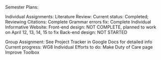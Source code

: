 Semester Plans:

Individual Assignments:
  Literature Review:
    Current status: Completed; Reviewing
    Citations: Complete
    Grammar errors fix: Complete
  Individual Informative Website:
    Front-end design: NOT COMPLETE, planned to work on April 12, 13, 14, 15 to fix
    Back-end design: NOT STARTED

Group Assignment:
  See Project Tracker in Google Docs for detailed info
  Current progress: WG8
  Individual Efforts to do:
    Make Duty of Care page
    Improve Toolbox
